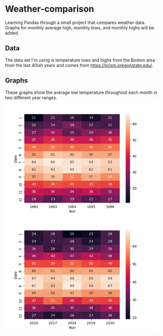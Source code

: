 # Weather-comparison
Learning Pandas through a small project that compares weather data. Graphs for monthly average high, monthly lows, and monthly highs will be added.

## Data
The data set I'm using is temperature lows and highs from the Boston area from the last 40ish years and comes from https://prism.oregonstate.edu/.

## Graphs
These graphs show the average low temperature throughout each month in two different year ranges.
![graph](82-86_min.png)
![graph](16-20_min.png)
